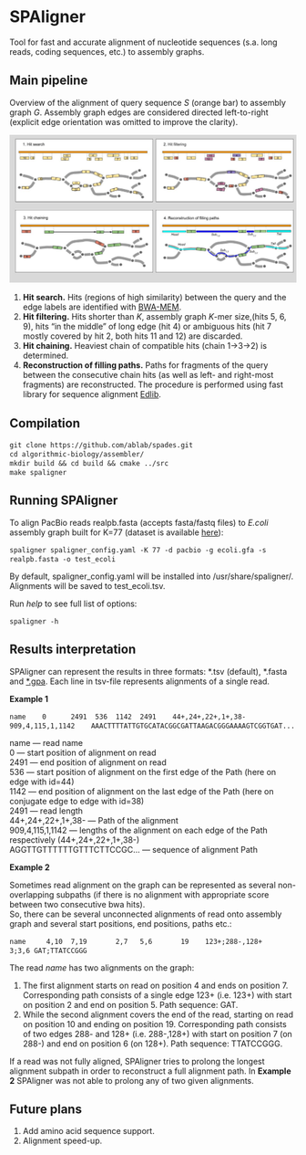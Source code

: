 # SPAligner

Tool for fast and accurate alignment of nucleotide sequences (s.a. long reads, coding sequences, etc.) to assembly graphs. 


## Main pipeline

Overview of the alignment of query sequence *S* (orange bar) to assembly graph *G*. Assembly graph edges are considered directed left-to-right (explicit edge orientation was omitted to improve the clarity).

![pipeline](pipeline.jpg)

1. **Hit search.** Hits (regions of high similarity) between the query and the edge labels are identified with [BWA-MEM](http://bio-bwa.sourceforge.net/). 
2. **Hit filtering.** Hits shorter than *K*, assembly graph *K*-mer size,(hits 5, 6, 9), hits “in the middle” of long edge (hit 4) or ambiguous hits (hit 7 mostly covered by hit 2, both hits 11 and 12) are discarded.
3. **Hit chaining.** Heaviest chain of compatible hits (chain 1->3->2) is determined.
4. **Reconstruction of filling paths.** Paths for fragments of the query between the consecutive chain hits (as well as left- and right-most fragments) are reconstructed. The procedure is performed using fast library for sequence alignment [Edlib](https://github.com/Martinsos/edlib).

## Compilation

    git clone https://github.com/ablab/spades.git
    cd algorithmic-biology/assembler/
    mkdir build && cd build && cmake ../src
    make spaligner


## Running SPAligner


To align PacBio reads realpb.fasta (accepts fasta/fastq files) to *E.coli* assembly graph built for K=77 (dataset is available [here](https://figshare.com/s/004baf22fc1bfd758f5b "Figshare DB")):
``` 
spaligner spaligner_config.yaml -K 77 -d pacbio -g ecoli.gfa -s realpb.fasta -o test_ecoli
```
By default, spaligner_config.yaml will be installed into /usr/share/spaligner/. Alignments will be saved to test_ecoli.tsv.

Run *help* to see full list of options:
```
spaligner -h
```


## Results interpretation

SPAligner can represent the results in three formats: *.tsv (default), *.fasta and [*.gpa](https://github.com/ocxtal/gpa "GPA-format spec").
Each line in tsv-file represents alignments of a single read.


**Example 1**

```
name    0      2491  536  1142  2491	44+,24+,22+,1+,38-	909,4,115,1,1142	AAACTTTTATTGTGCATACGGCGATTAAGACGGGAAAAGTCGGTGAT...
```

name — read name<br/>
0 — start position of alignment on read<br/>
2491 — end position of  alignment on read<br/>
536 — start position of alignment on the first edge of the Path (here on edge with id=44)<br/>
1142 —  end position of alignment on the last edge of the Path (here on conjugate edge to edge with id=38)<br/>
2491 — read length<br/>
44+,24+,22+,1+,38- — Path of the alignment <br/>
909,4,115,1,1142 — lengths of the alignment on each edge of the Path respectively (44+,24+,22+,1+,38-) <br/>
AGGTTGTTTTTTGTTTCTTCCGC... — sequence of alignment Path <br/>



**Example 2**<br/>

Sometimes read alignment on the graph can be represented as several non-overlapping subpaths (if there is no alignment with appropriate score between two consecutive bwa hits). <br/>
So, there can be several unconnected alignments of read onto assembly graph and several start positions, end positions, paths etc.:

```
name     4,10  7,19       2,7   5,6       19    123+;288-,128+       3;3,6 GAT;TTATCCGGG
```

The read *name* has two alignments on the graph:

1. The first alignment starts on read on position 4 and ends on position 7.
Corresponding path consists of a single edge 123+ (i.e. 123+) with start on position 2 and end on position 5.
Path sequence: GAT.
2. While the second alignment covers the end of the read, starting on read on position 10 and ending on position 19. 
Corresponding path consists of two edges 288- and 128+ (i.e. 288-,128+) with start on position 7 (on 288-) and end on position 6 (on 128+).
Path sequence: TTATCCGGG.

If a read was not fully aligned, SPAligner tries to prolong the longest alignment subpath in order to reconstruct a full alignment path. In **Example 2** SPAligner was not able to prolong any of two given alignments.


## Future plans 

1. Add amino acid sequence support.
2. Alignment speed-up.
